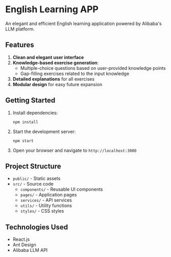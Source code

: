 # English Learning APP

An elegant and efficient English learning application powered by Alibaba's LLM platform.

## Features

1. **Clean and elegant user interface**
2. **Knowledge-based exercise generation**:
   - Multiple-choice questions based on user-provided knowledge points
   - Gap-filling exercises related to the input knowledge
3. **Detailed explanations** for all exercises
4. **Modular design** for easy future expansion

## Getting Started

1. Install dependencies:
   ```
   npm install
   ```

2. Start the development server:
   ```
   npm start
   ```

3. Open your browser and navigate to `http://localhost:3000`

## Project Structure

- `public/` - Static assets
- `src/` - Source code
  - `components/` - Reusable UI components
  - `pages/` - Application pages
  - `services/` - API services
  - `utils/` - Utility functions
  - `styles/` - CSS styles

## Technologies Used

- React.js
- Ant Design
- Alibaba LLM API
